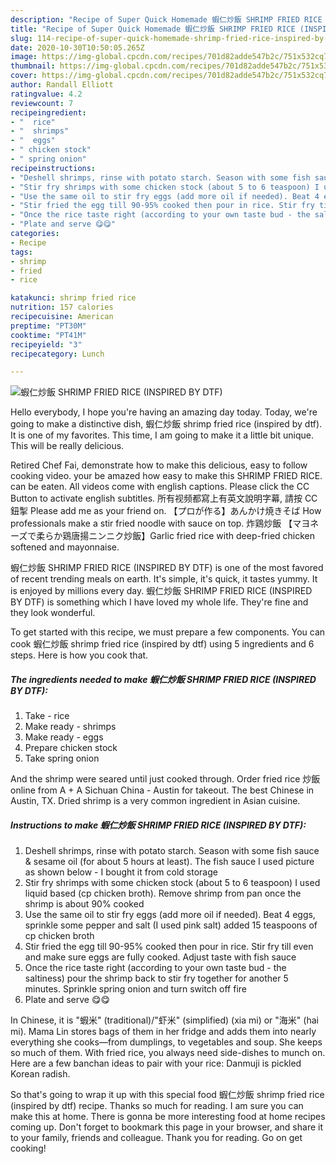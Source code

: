 ```yaml
---
description: "Recipe of Super Quick Homemade 蝦仁炒飯 SHRIMP FRIED RICE (INSPIRED BY DTF)"
title: "Recipe of Super Quick Homemade 蝦仁炒飯 SHRIMP FRIED RICE (INSPIRED BY DTF)"
slug: 114-recipe-of-super-quick-homemade-shrimp-fried-rice-inspired-by-dtf
date: 2020-10-30T10:50:05.265Z
image: https://img-global.cpcdn.com/recipes/701d82adde547b2c/751x532cq70/蝦仁炒飯-shrimp-fried-rice-inspired-by-dtf-recipe-main-photo.jpg
thumbnail: https://img-global.cpcdn.com/recipes/701d82adde547b2c/751x532cq70/蝦仁炒飯-shrimp-fried-rice-inspired-by-dtf-recipe-main-photo.jpg
cover: https://img-global.cpcdn.com/recipes/701d82adde547b2c/751x532cq70/蝦仁炒飯-shrimp-fried-rice-inspired-by-dtf-recipe-main-photo.jpg
author: Randall Elliott
ratingvalue: 4.2
reviewcount: 7
recipeingredient:
- "  rice"
- "  shrimps"
- "  eggs"
- " chicken stock"
- " spring onion"
recipeinstructions:
- "Deshell shrimps, rinse with potato starch. Season with some fish sauce &amp; sesame oil (for about 5 hours at least). The fish sauce I used picture as shown below - I bought it from cold storage"
- "Stir fry shrimps with some chicken stock (about 5 to 6 teaspoon) I used liquid based (cp chicken broth). Remove shrimp from pan once the shrimp is about 90% cooked"
- "Use the same oil to stir fry eggs (add more oil if needed). Beat 4 eggs, sprinkle some pepper and salt (I used pink salt) added 15 teaspoons of cp chicken broth"
- "Stir fried the egg till 90-95% cooked then pour in rice. Stir fry till even and make sure eggs are fully cooked. Adjust taste with fish sauce"
- "Once the rice taste right (according to your own taste bud - the saltiness) pour the shrimp back to stir fry together for another 5 minutes. Sprinkle spring onion and turn switch off fire"
- "Plate and serve 😋😋"
categories:
- Recipe
tags:
- shrimp
- fried
- rice

katakunci: shrimp fried rice 
nutrition: 157 calories
recipecuisine: American
preptime: "PT30M"
cooktime: "PT41M"
recipeyield: "3"
recipecategory: Lunch

---
```



![蝦仁炒飯 SHRIMP FRIED RICE (INSPIRED BY DTF)](https://img-global.cpcdn.com/recipes/701d82adde547b2c/751x532cq70/蝦仁炒飯-shrimp-fried-rice-inspired-by-dtf-recipe-main-photo.jpg)

Hello everybody, I hope you're having an amazing day today. Today, we're going to make a distinctive dish, 蝦仁炒飯 shrimp fried rice (inspired by dtf). It is one of my favorites. This time, I am going to make it a little bit unique. This will be really delicious.

Retired Chef Fai, demonstrate how to make this delicious, easy to follow cooking video. your be amazed how easy to make this SHRIMP FRIED RICE. can be eaten. All videos come with english captions. Please click the CC Button to activate english subtitles. 所有视频都寫上有英文說明字幕, 請按 CC 鈕掣 Please add me as your friend on. 【プロが作る】あんかけ焼きそば How professionals make a stir fried noodle with sauce on top. 炸鶏炒飯 【マヨネーズで柔らか鶏唐揚ニンニク炒飯】Garlic fried rice with deep-fried chicken softened and mayonnaise.

蝦仁炒飯 SHRIMP FRIED RICE (INSPIRED BY DTF) is one of the most favored of recent trending meals on earth. It's simple, it's quick, it tastes yummy. It is enjoyed by millions every day. 蝦仁炒飯 SHRIMP FRIED RICE (INSPIRED BY DTF) is something which I have loved my whole life. They're fine and they look wonderful.


To get started with this recipe, we must prepare a few components. You can cook 蝦仁炒飯 shrimp fried rice (inspired by dtf) using 5 ingredients and 6 steps. Here is how you cook that.

<!--inarticleads1-->

##### The ingredients needed to make 蝦仁炒飯 SHRIMP FRIED RICE (INSPIRED BY DTF):

1. Take  - rice
1. Make ready  - shrimps
1. Make ready  - eggs
1. Prepare  chicken stock
1. Take  spring onion


And the shrimp were seared until just cooked through. Order fried rice 炒飯 online from A + A Sichuan China - Austin for takeout. The best Chinese in Austin, TX. Dried shrimp is a very common ingredient in Asian cuisine. 

<!--inarticleads2-->

##### Instructions to make 蝦仁炒飯 SHRIMP FRIED RICE (INSPIRED BY DTF):

1. Deshell shrimps, rinse with potato starch. Season with some fish sauce &amp; sesame oil (for about 5 hours at least). The fish sauce I used picture as shown below - I bought it from cold storage
1. Stir fry shrimps with some chicken stock (about 5 to 6 teaspoon) I used liquid based (cp chicken broth). Remove shrimp from pan once the shrimp is about 90% cooked
1. Use the same oil to stir fry eggs (add more oil if needed). Beat 4 eggs, sprinkle some pepper and salt (I used pink salt) added 15 teaspoons of cp chicken broth
1. Stir fried the egg till 90-95% cooked then pour in rice. Stir fry till even and make sure eggs are fully cooked. Adjust taste with fish sauce
1. Once the rice taste right (according to your own taste bud - the saltiness) pour the shrimp back to stir fry together for another 5 minutes. Sprinkle spring onion and turn switch off fire
1. Plate and serve 😋😋


In Chinese, it is &#34;蝦米&#34; (traditional)/&#34;虾米&#34; (simplified) (xia mi) or &#34;海米&#34; (hai mi). Mama Lin stores bags of them in her fridge and adds them into nearly everything she cooks—from dumplings, to vegetables and soup. She keeps so much of them. With fried rice, you always need side-dishes to munch on. Here are a few banchan ideas to pair with your rice: Danmuji is pickled Korean radish. 

So that's going to wrap it up with this special food 蝦仁炒飯 shrimp fried rice (inspired by dtf) recipe. Thanks so much for reading. I am sure you can make this at home. There is gonna be more interesting food at home recipes coming up. Don't forget to bookmark this page in your browser, and share it to your family, friends and colleague. Thank you for reading. Go on get cooking!
